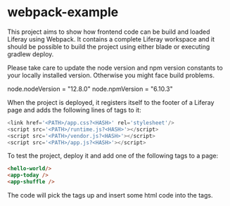 # webpack-example

This project aims to show how frontend code can be build and loaded Liferay using Webpack.
It contains a complete Liferay workspace and it should be possible to build the project using either blade or executing gradlew deploy.

Please take care to update the node version and npm version constants to your locally installed version. Otherwise you might face build problems.

node.nodeVersion = "12.8.0"
node.npmVersion = "6.10.3"

When the project is deployed, it registers itself to the footer of a Liferay page and adds the following lines of tags to it:
```javascript
<link href='<PATH>/app.css?<HASH>' rel='stylesheet'/>
<script src='<PATH>/runtime.js?<HASH>'></script>
<script src='<PATH>/vendor.js?<HASH>'></script>
<script src='<PATH>/app.js?<HASH>'></script>
```

To test the project, deploy it and add one of the following tags to a page:
```html
<hello-world/>
<app-today />
<app-shuffle />
```

The code will pick the tags up and insert some html code into the tags.

